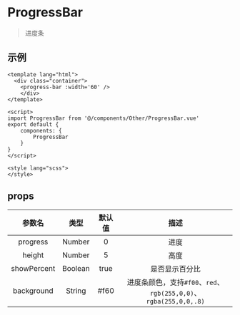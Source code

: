 # ProgressBar
> 进度条

## 示例
```vue{8}
<template lang="html">
  <div class="container">
  	<progress-bar :width='60' />
	</div>
</template>

<script>
import ProgressBar from '@/components/Other/ProgressBar.vue'
export default {
	components: {
		ProgressBar
	}
}
</script>

<style lang="scss">
</style>
```

## props
|参数名|类型|默认值|描述|
|:---:|:---:|:---:|:---:|
|progress|Number|0|进度|
|height|Number|5|高度|
|showPercent|Boolean|true|是否显示百分比|
|background|String|#f60|进度条颜色，支持`#f00`、`red`、`rgb(255,0,0)`、`rgba(255,0,0,.8)`|
